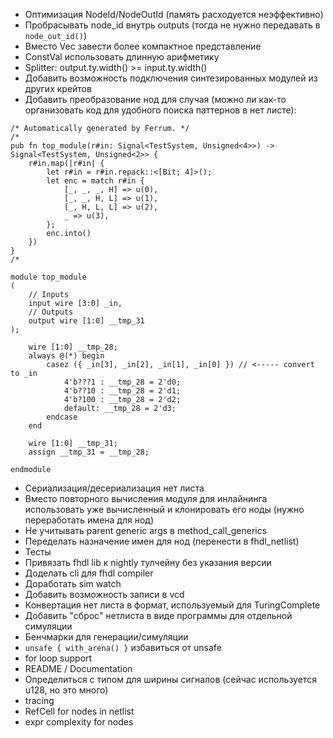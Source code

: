 - Оптимизация NodeId/NodeOutId (память расходуется неэффективно)
- Пробрасывать node_id внутрь outputs (тогда не нужно передавать в `node_out_id()`)
- Вместо Vec<BitVecMask> завести более компактное представление
- ConstVal использовать длинную арифметику
- Splitter: output.ty.width() >= input.ty.width()
- Добавить возможность подключения синтезированных модулей из других крейтов
- Добавить преобразование нод для случая (можно ли как-то организовать код для удобного поиска паттернов в нет листе):
```
/* Automatically generated by Ferrum. */
/*
pub fn top_module(r#in: Signal<TestSystem, Unsigned<4>>) -> Signal<TestSystem, Unsigned<2>> {
    r#in.map(|r#in| {
        let r#in = r#in.repack::<[Bit; 4]>();
        let enc = match r#in {
            [_, _, _, H] => u(0),
            [_, _, H, L] => u(1),
            [_, H, L, L] => u(2),
            _ => u(3),
        };
        enc.into()
    })
}
/*

module top_module
(
    // Inputs
    input wire [3:0] _in,
    // Outputs
    output wire [1:0] __tmp_31
);

    wire [1:0] __tmp_28;
    always @(*) begin
        casez ({ _in[3], _in[2], _in[1], _in[0] }) // <----- convert to _in
            4'b???1 : __tmp_28 = 2'd0;
            4'b??10 : __tmp_28 = 2'd1;
            4'b?100 : __tmp_28 = 2'd2;
            default: __tmp_28 = 2'd3;
        endcase
    end

    wire [1:0] __tmp_31;
    assign __tmp_31 = __tmp_28;

endmodule

```
- Сериализация/десериализация нет листа
- Вместо повторного вычисления модуля для инлайнинга использовать уже вычисленный и клонировать его ноды (нужно переработать имена для нод)
- Не учитывать parent generic args в method_call_generics
- Переделать назначение имен для нод (перенести в fhdl_netlist)
- Тесты
- Привязать fhdl lib к nightly тулчейну без указания версии
- Доделать cli для fhdl compiler
- Доработать sim watch
- Добавить возможность записи в vcd
- Конвертация нет листа в формат, используемый для TuringComplete
- Добавить "сброс" нетлиста в виде программы для отдельной симуляции
- Бенчмарки для генерации/симуляции
- `unsafe { with_arena() }` избавиться от unsafe
- for loop support
- README / Documentation
- Определиться с типом для ширины сигналов (сейчас используется u128, но это много)
- tracing
- RefCell for nodes in netlist
- expr complexity for nodes
